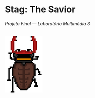# Stag: The Savior
###### Projeto Final — Laboratório Multimédia 3


![Familiar do Stag](imgs/familiar.gif)
